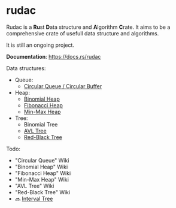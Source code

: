 # rudac

Rudac is a **Ru**st **D**ata structure and **A**lgorithm **C**rate.
It aims to be a comprehensive crate of usefull data structure and algorithms.

It is still an ongoing project.

**Documentation**: https://docs.rs/rudac

Data structures:
* Queue:
    - [Circular Queue / Circular Buffer](https://en.wikipedia.org/wiki/Circular_buffer)
* Heap:
    - [Binomial Heap](https://en.wikipedia.org/wiki/Binomial_heap)
    - [Fibonacci Heap](https://en.wikipedia.org/wiki/Fibonacci_heap)
    - [Min-Max Heap](https://en.wikipedia.org/wiki/Min-max_heap)
* Tree:
    - Binomial Tree
    - [AVL Tree](https://en.wikipedia.org/wiki/AVL_tree)
    - [Red-Black Tree](https://en.wikipedia.org/wiki/Red%E2%80%93black_tree)

Todo:
* "Circular Queue" Wiki
* "Binomial Heap" Wiki
* "Fibonacci Heap" Wiki
* "Min-Max Heap" Wiki
* "AVL Tree" Wiki
* "Red-Black Tree" Wiki
* :soon: [Interval Tree](https://en.wikipedia.org/wiki/Interval_tree)